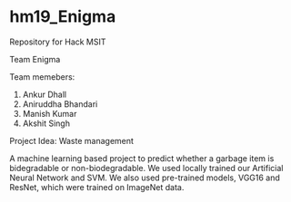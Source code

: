 # hm19_Enigma
Repository for Hack MSIT

Team Enigma

Team memebers:
1. Ankur Dhall
2. Aniruddha Bhandari
3. Manish Kumar
4. Akshit Singh

Project Idea: Waste management

A machine learning based project to predict whether a garbage item is bidegradable or non-biodegradable.
We used locally trained our Artificial Neural Network and SVM. 
We also used pre-trained models, VGG16 and ResNet, which were trained on ImageNet data.
